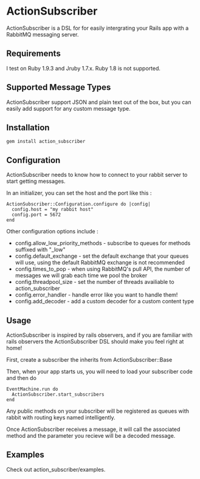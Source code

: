 ActionSubscriber
=================
ActionSubscriber is a DSL for for easily intergrating your Rails app with a RabbitMQ messaging server.

Requirements
-----------------
I test on Ruby 1.9.3 and Jruby 1.7.x.  Ruby 1.8 is not supported.

Supported Message Types
-----------------
ActionSubscriber support JSON and plain text out of the box, but you can easily
add support for any custom message type.

Installation
-----------------

    gem install action_subscriber

Configuration
-----------------
ActionSubscriber needs to know how to connect to your rabbit server to start getting messages.

In an initializer, you can set the host and the port like this :

    ActionSubscriber::Configuration.configure do |config|
      config.host = "my rabbit host"
      config.port = 5672
    end

Other configuration options include :

* config.allow_low_priority_methods - subscribe to queues for methods suffixed with "_low"
* config.default_exchange - set the default exchange that your queues will use, using the default RabbitMQ exchange is not recommended
* config.times_to_pop - when using RabbitMQ's pull API, the number of messages we will grab each time we pool the broker
* config.threadpool_size - set the number of threads availiable to action_subscriber
* config.error_handler - handle error like you want to handle them!
* config.add_decoder - add a custom decoder for a custom content type

Usage
-----------------
ActionSubscriber is inspired by rails observers, and if you are familiar with rails
observers the ActionSubscriber DSL should make you feel right at home!

First, create a subscriber the inherits from ActionSubscriber::Base

Then, when your app starts us, you will need to load your subscriber code and then do

    EventMachine.run do
      ActionSubscriber.start_subscribers
    end

Any public methods on your subscriber will be registered as queues with rabbit with
routing keys named intelligently.

Once ActionSubscriber receives a message, it will call the associated method and the 
parameter you recieve will be a decoded message.

Examples
-----------------
Check out action_subscriber/examples.
